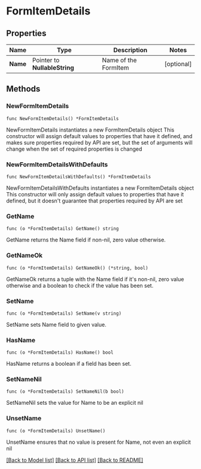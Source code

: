 # FormItemDetails

## Properties

Name | Type | Description | Notes
------------ | ------------- | ------------- | -------------
**Name** | Pointer to **NullableString** | Name of the FormItem | [optional] 

## Methods

### NewFormItemDetails

`func NewFormItemDetails() *FormItemDetails`

NewFormItemDetails instantiates a new FormItemDetails object
This constructor will assign default values to properties that have it defined,
and makes sure properties required by API are set, but the set of arguments
will change when the set of required properties is changed

### NewFormItemDetailsWithDefaults

`func NewFormItemDetailsWithDefaults() *FormItemDetails`

NewFormItemDetailsWithDefaults instantiates a new FormItemDetails object
This constructor will only assign default values to properties that have it defined,
but it doesn't guarantee that properties required by API are set

### GetName

`func (o *FormItemDetails) GetName() string`

GetName returns the Name field if non-nil, zero value otherwise.

### GetNameOk

`func (o *FormItemDetails) GetNameOk() (*string, bool)`

GetNameOk returns a tuple with the Name field if it's non-nil, zero value otherwise
and a boolean to check if the value has been set.

### SetName

`func (o *FormItemDetails) SetName(v string)`

SetName sets Name field to given value.

### HasName

`func (o *FormItemDetails) HasName() bool`

HasName returns a boolean if a field has been set.

### SetNameNil

`func (o *FormItemDetails) SetNameNil(b bool)`

 SetNameNil sets the value for Name to be an explicit nil

### UnsetName
`func (o *FormItemDetails) UnsetName()`

UnsetName ensures that no value is present for Name, not even an explicit nil

[[Back to Model list]](../README.md#documentation-for-models) [[Back to API list]](../README.md#documentation-for-api-endpoints) [[Back to README]](../README.md)


